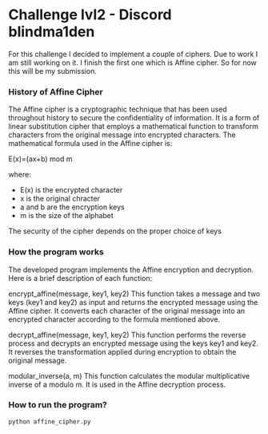 # Challenge lvl2 - Discord blindma1den
For this challenge I decided to implement a couple of ciphers. Due to work I am still working on it. I finish the first one which is Affine cipher. So for now this will be my submission.

### History of Affine Cipher
The Affine cipher is a cryptographic technique that has been used throughout history to secure the confidentiality of information. It is a form of linear substitution cipher that employs a mathematical function to transform characters from the original message into encrypted characters. The mathematical formula used in the Affine cipher is:

E(x)=(ax+b) mod m

where:
- E(x) is the encrypted character
- x is the original chracter
- a and b are the encryption keys
- m is the size of the alphabet

The security of the cipher depends on the proper choice of keys


### How the program works

The developed program implements the Affine encryption and decryption. Here is a brief description of each function:

encrypt_affine(message, key1, key2)
This function takes a message and two keys (key1 and key2) as input and returns the encrypted message using the Affine cipher. It converts each character of the original message into an encrypted character according to the formula mentioned above.

decrypt_affine(message, key1, key2)
This function performs the reverse process and decrypts an encrypted message using the keys key1 and key2. It reverses the transformation applied during encryption to obtain the original message.

modular_inverse(a, m)
This function calculates the modular multiplicative inverse of a modulo m. It is used in the Affine decryption process.


### How to run the program?
`python affine_cipher.py`